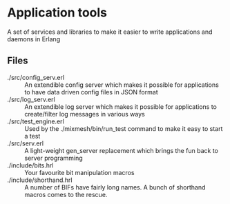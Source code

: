 # Application tools

A set of services and libraries to make it easier to write applications and daemons in Erlang

## Files

<dl>
  <dt>./src/config_serv.erl</dt>
  <dd>An extendible config server which makes it possible for applications to have data driven config files in JSON format</dd>
  <dt>./src/log_serv.erl</dt>
  <dd>An extendible log server which makes it possible for applications to create/filter log messages in various ways</dd>
  <dt>./src/test_engine.erl</dt>
  <dd>Used by the ./mixmesh/bin/run_test command to make it easy to start a test</dd>
  <dt>./src/serv.erl</dt>
  <dd>A light-weight gen_server replacement which brings the fun back to server programming</dd>
  <dt>./include/bits.hrl</dt>
  <dd>Your favourite bit manipulation macros</dd>
  <dt>./include/shorthand.hrl</dd>
  <dd>A number of BIFs have fairly long names. A bunch of shorthand macros comes to the rescue.</dd>
</dl>
